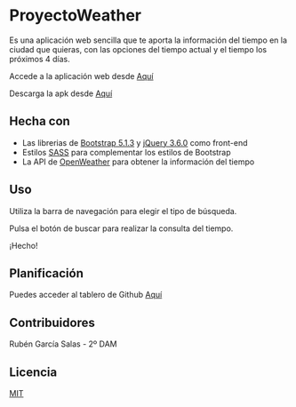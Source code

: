 # ProyectoWeather

Es una aplicación web sencilla que te aporta la información del tiempo en la ciudad que quieras, con las opciones del tiempo actual y el tiempo los próximos 4 días.

Accede a la aplicación web desde [Aquí](https://rubengs.github.io/ProyectoWeather/www/index.html)

Descarga la apk desde [Aquí](https://github.com/RUBENGS/ProyectoWeather/releases/download/weather-app-test/WeatherApp.apk)

## Hecha con

- Las librerias de [Bootstrap 5.1.3](https://getbootstrap.com/) y [jQuery 3.6.0](https://jquery.com/) como front-end
- Estilos [SASS](https://sass-lang.com/) para complementar los estilos de Bootstrap
- La API de [OpenWeather](https://openweathermap.org/) para obtener la información del tiempo

## Uso

Utiliza la barra de navegación para elegir el tipo de búsqueda.

Pulsa el botón de buscar para realizar la consulta del tiempo.

¡Hecho!

## Planificación

Puedes acceder al tablero de Github [Aquí](https://github.com/RUBENGS/ProyectoWeather/projects/1)

## Contribuidores

Rubén García Salas - 2º DAM

## Licencia

[MIT](https://choosealicense.com/licenses/mit/)
